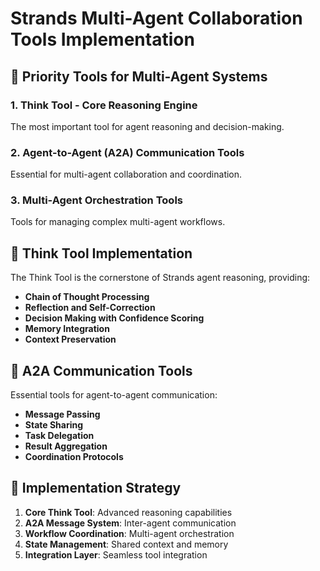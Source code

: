 # Strands Multi-Agent Collaboration Tools Implementation

## 🎯 **Priority Tools for Multi-Agent Systems**

### **1. Think Tool - Core Reasoning Engine**
The most important tool for agent reasoning and decision-making.

### **2. Agent-to-Agent (A2A) Communication Tools**
Essential for multi-agent collaboration and coordination.

### **3. Multi-Agent Orchestration Tools**
Tools for managing complex multi-agent workflows.

## 🧠 **Think Tool Implementation**

The Think Tool is the cornerstone of Strands agent reasoning, providing:
- **Chain of Thought Processing**
- **Reflection and Self-Correction**
- **Decision Making with Confidence Scoring**
- **Memory Integration**
- **Context Preservation**

## 🤝 **A2A Communication Tools**

Essential tools for agent-to-agent communication:
- **Message Passing**
- **State Sharing**
- **Task Delegation**
- **Result Aggregation**
- **Coordination Protocols**

## 🔧 **Implementation Strategy**

1. **Core Think Tool**: Advanced reasoning capabilities
2. **A2A Message System**: Inter-agent communication
3. **Workflow Coordination**: Multi-agent orchestration
4. **State Management**: Shared context and memory
5. **Integration Layer**: Seamless tool integration